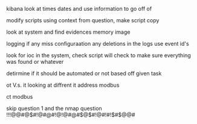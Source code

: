 

kibana look at times dates and use information to go off of


modify scripts using context from question, make script copy

look at system and find evidences memory image 

logging if any miss configuraation any deletions in the logs use event id's

look for ioc in the system, check script will check to make sure everything was found or whatever

detirmine if it should be automated or not based off given task

ot V.s. it looking at diffrent it address modbus

ct modbus


skip question 1 and the nmap question !!!@@#@$#!@#@#!@!@#@#$@$#!@#!#!$#$@@#












































